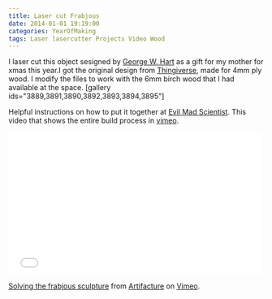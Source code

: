 ```yaml
---
title: Laser cut Frabjous 
date: 2014-01-01 19:19:00
categories: YearOfMaking
tags: Laser lasercutter Projects Video Wood
---
```

I laser cut this object sesigned by <a href="http://www.georgehart.com/sculpture/frabjous.html">George W. Hart</a> as a gift for my mother for xmas this year.I got the original design from <a href="http://www.thingiverse.com/thing:12271">Thingiverse</a>, made for 4mm ply wood. I modify the files to work with the 6mm birch wood that I had available at the space.
[gallery ids="3889,3891,3890,3892,3893,3894,3895"]

Helpful instructions on how to put it together at <a href="http://www.evilmadscientist.com/2009/making-a-frabjous/">Evil Mad Scientist</a>. This video that shows the entire build process in <a href="http://vimeo.com/34192802">vimeo</a>.

<iframe src="//player.vimeo.com/video/34192802" height="281" width="500" allowfullscreen="" frameborder="0"></iframe>

<a href="http://vimeo.com/34192802">Solving the frabjous sculpture</a> from <a href="http://vimeo.com/artifacture">Artifacture</a> on <a href="https://vimeo.com">Vimeo</a>.
